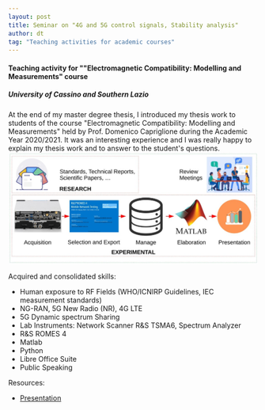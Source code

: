 ```yaml
---
layout: post
title: Seminar on "4G and 5G control signals, Stability analysis" 
author: dt
tag: "Teaching activities for academic courses"
---
```

#### Teaching activity for ""Electromagnetic Compatibility: Modelling and Measurements" course
##### University of Cassino and Southern Lazio

At the end of my master degree thesis, I introduced my thesis work to students of the course "Electromagnetic Compatibility: Modelling and Measurements" held by Prof. Domenico Capriglione during the Academic Year 2020/2021. It was an interesting experience and I was really happy to explain my thesis work and to answer to the student's questions.
<img src="/assets/img/2021-05-24-unicas-electromagneticCompatibility_teaching1.jpg" class="img-fluid" alt="Thesis workflow image">

Acquired and consolidated skills:
* Human exposure to RF Fields (WHO/ICNIRP Guidelines, IEC measurement standards)
* NG-RAN, 5G New Radio (NR), 4G LTE
* 5G Dynamic spectrum Sharing
* Lab Instruments: Network Scanner R&S TSMA6, Spectrum Analyzer 
* R&S ROMES 4
* Matlab
* Python
* Libre Office Suite
* Public Speaking

Resources:
* [Presentation](/assets/pdf/2021-05-24-unicas-electromagneticCompatibility_teaching-5G.pdf)
